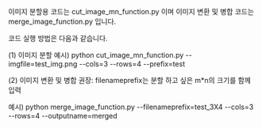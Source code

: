 이미지 분할용 코드는 cut_image_mn_function.py 이며 이미지 변환 및 병합 코드는 merge_image_function.py 입니다.

코드 실행 방법은 다음과 같습니다.


(1) 이미지 분할
예시)
python cut_image_mn_function.py --imgfile=test_img.png --cols=3 --rows=4 --prefix=test


(2) 이미지 변환 및 병합
권장: filenameprefix는 분할 하고 싶은 m*n의 크기를 함께 입력

예시)
python merge_image_function.py --filenameprefix=test_3X4 --cols=3 --rows=4 --outputname=merged
